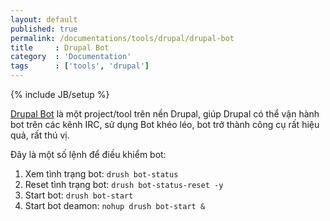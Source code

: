 ```yaml
---
layout: default
published: true
permalink: /documentations/tools/drupal/drupal-bot
title     : Drupal Bot
category  : 'Documentation'
tags      : ['tools', 'drupal']
---
```


{% include JB/setup %}

[Drupal Bot](http://drupal.org/project/bot) là một project/tool trên nền Drupal, giúp Drupal có thể vận hành bot trên các kênh IRC, sử dụng Bot khéo léo, bot trở thành công cụ rất hiệu quả, rất thú vị.

Đây là một số lệnh để điều khiểm bot:

1. Xem tình trạng bot: `drush bot-status`
1. Reset tình trạng bot: `drush bot-status-reset -y`
1. Start bot: `drush bot-start`
1. Start bot deamon: `nohup drush bot-start &`